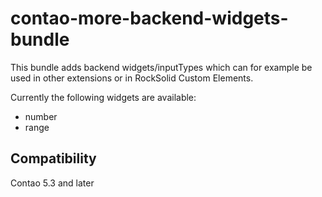 # contao-more-backend-widgets-bundle

This bundle adds backend widgets/inputTypes which can for example be used in other extensions or in RockSolid Custom Elements.

Currently the following widgets are available:
- number
- range

## Compatibility
Contao 5.3 and later